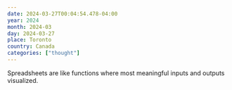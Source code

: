 ```yaml
---
date: 2024-03-27T00:04:54.478-04:00
year: 2024
month: 2024-03
day: 2024-03-27
place: Toronto
country: Canada
categories: ["thought"]
---
```

Spreadsheets are like functions where most meaningful inputs and outputs visualized.
